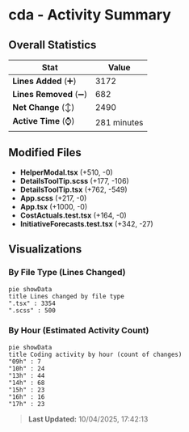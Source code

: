 # cda - Activity Summary 

## Overall Statistics

| Stat                   | Value                                                             |
| ---------------------- | ----------------------------------------------------------------- |
| **Lines Added** (➕)   | 3172                                          |
| **Lines Removed** (➖) | 682                                        |
| **Net Change** (↕)    | 2490                |
| **Active Time** (⌚)   | 281 minutes |


## Modified Files
- **HelperModal.tsx** (+510, -0)
- **DetailsToolTip.scss** (+177, -106)
- **DetailsToolTip.tsx** (+762, -549)
- **App.scss** (+217, -0)
- **App.tsx** (+1000, -0)
- **CostActuals.test.tsx** (+164, -0)
- **InitiativeForecasts.test.tsx** (+342, -27)

## Visualizations

### By File Type (Lines Changed)

```mermaid
pie showData
title Lines changed by file type
".tsx" : 3354
".scss" : 500
```

### By Hour (Estimated Activity Count)

```mermaid
pie showData
title Coding activity by hour (count of changes)
"09h" : 7
"10h" : 24
"13h" : 44
"14h" : 68
"15h" : 23
"16h" : 16
"17h" : 23
```


> **Last Updated:** 10/04/2025, 17:42:13